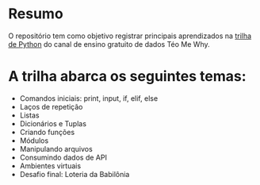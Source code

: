 # Resumo
O repositório tem como objetivo registrar principais aprendizados na <a href="[https://cursos.teomewhy.org/trilhas]">trilha de Python</a> do canal de ensino gratuito de dados Téo Me Why.
# A trilha abarca os seguintes temas:
- Comandos iniciais: print, input, if, elif, else
- Laços de repetição
- Listas
- Dicionários e Tuplas
- Criando funções
- Módulos
- Manipulando arquivos
- Consumindo dados de API
- Ambientes virtuais
- Desafio final: Loteria da Babilônia

